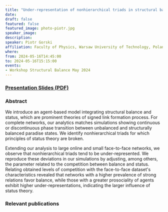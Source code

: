 ```yaml
---
title: "Under-representation of nonhierarchical triads in structural balance model"
date:
draft: false
featured: false
featured_image: photo-piotr.jpg
speaker_image:
description:
speaker: Piotr Gorski
affiliation: Faculty of Physics, Warsaw University of Technology, Poland
where:
from: 2024-05-16T14:45:00
to: 2024-05-16T15:15:00
events:
- Workshop Structural Balance May 2024 
---
```


### [Presentation Slides (PDF)](xxx.pdf)



### Abstract
 
We introduce an agent-based model integrating structural
balance and status, which are prominent theories of signed
link formation process. For complete networks, our analytics
matches simulations showing continuous or discontinuous
phase transition between unbalanced and structurally
balanced paradise states. We identify nonhierarchical triads
for which principles of status theory are broken. 

Extending
our analysis to large online and small face-to-face
networks, we observe that nonhierarchical triads tend to be
under-represented. We reproduce these deviations in our
simulations by adjusting, among others, the parameter
related to the competition between balance and
status. Relating obtained levels of competition with the
face-to-face dataset's characteristics revealed that
networks with a higher prevalence of strong relations favor
balance, while those with a greater prosociality of agents
exhibit higher under-representations, indicating the larger
influence of status theory.


### Relevant publications 


